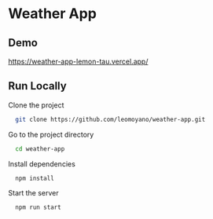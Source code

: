 
# Weather App

## Demo

https://weather-app-lemon-tau.vercel.app/


## Run Locally

Clone the project

```bash
  git clone https://github.com/leomoyano/weather-app.git
```

Go to the project directory

```bash
  cd weather-app
```

Install dependencies

```bash
  npm install
```

Start the server

```bash
  npm run start
```


